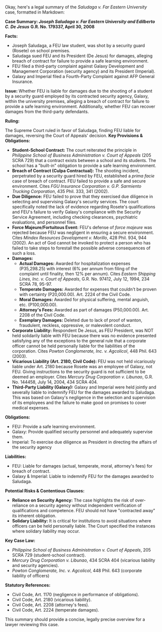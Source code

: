 Okay, here's a legal summary of the *Saludaga v. Far Eastern University* case, formatted in Markdown:

**Case Summary: *Joseph Saludaga v. Far Eastern University and Edilberto C. De Jesus***
**G.R. No. 179337, April 30, 2008**

**Facts:**
*   Joseph Saludaga, a FEU law student, was shot by a security guard (Rosete) on school premises.
*   Saludaga sued FEU and its President (De Jesus) for damages, alleging breach of contract for failure to provide a safe learning environment.
*   FEU filed a third-party complaint against Galaxy Development and Management Corporation (security agency) and its President (Imperial).
*   Galaxy and Imperial filed a Fourth-Party Complaint against AFP General Insurance.

**Issue:**
Whether FEU is liable for damages due to the shooting of a student by a security guard employed by its contracted security agency, Galaxy, within the university premises, alleging a breach of contract for failure to provide a safe learning environment. Additionally, whether FEU can recover damages from the third-party defendants.

**Ruling:**

The Supreme Court ruled in favor of Saludaga, finding FEU liable for damages, reversing the Court of Appeals' decision.
**Key Provisions & Obligations:**

*   **Student-School Contract:**  The court reiterated the principle in *Philippine School of Business Administration v. Court of Appeals* (205 SCRA 729) that a contract exists between a school and its students.  The school has a "built-in" obligation to provide a safe learning environment.
*   **Breach of Contract (Culpa Contractual):**  The shooting incident, perpetrated by a security guard hired by FEU, established a *prima facie* case of breach of contract.  FEU failed to provide a safe and secure environment. Cites *FGU Insurance Corporation v. G.P. Sarmiento Trucking Corporation*, 435 Phil. 333, 341 (2002).
*   **Due Diligence:**  FEU failed to prove that they exercised due diligence in selecting and supervising Galaxy's security services. The court specifically noted the lack of evidence regarding Rosete's qualifications and FEU's failure to verify Galaxy's compliance with the Security Service Agreement, including checking clearances, psychiatric evaluations, and personnel files.
*   **Force Majeure/Fortuitous Event:** FEU's defense of *force majeure* was rejected because FEU was negligent in ensuring a secure environment.  Cites *Mindex Resources Development v. Morillo*, 428 Phil. 934, 944 (2002). An act of God cannot be invoked to protect a person who has failed to take steps to forestall the possible adverse consequences of such a loss.
*   **Damages:**
    *   **Actual Damages:** Awarded for hospitalization expenses (P35,298.25) with interest (6% per annum from filing of the complaint until finality, then 12% per annum). Cites *Eastern Shipping Lines, Inc. v. Court of Appeals*, G.R. No. 97412, July 12, 1994, 234 SCRA 78, 95-97.
    *   **Temperate Damages:** Awarded for expenses that couldn't be proven with certainty (P20,000.00).  Art. 2224 of the Civil Code.
    *   **Moral Damages:** Awarded for physical suffering, mental anguish, etc. (P100,000.00).
    *   **Attorney's Fees:** Awarded as part of damages (P50,000.00). Art. 2208 of the Civil Code.
    *   **Exemplary Damages:**  Deleted due to lack of proof of wanton, fraudulent, reckless, oppressive, or malevolent conduct.
* **Corporate Liability:** Respondent De Jesus, as FEU President, was NOT held solidarily liable with FEU because there was no evidence presented satisfying any of the exceptions to the general rule that a corporate officer cannot be held personally liable for the liabilities of the corporation. Cites *Powton Conglomerate, Inc. v. Agcolicol*, 448 Phil. 643 (2003).
*   **Vicarious Liability (Art. 2180, Civil Code):**  FEU was not held vicariously liable under Art. 2180 because Rosete was an employee of Galaxy, not FEU. Giving instructions to the security guard is not sufficient to be deemed an employer.  Cites *Mercury Drug Corporation v. Libunao*, G.R. No. 144458, July 14, 2004, 434 SCRA 404.
*   **Third-Party Liability (Galaxy):** Galaxy and Imperial were held jointly and severally liable to indemnify FEU for the damages awarded to Saludaga. This was based on Galaxy's negligence in the selection and supervision of its employees and the failure to make good on promises to cover medical expenses.

**Obligations:**

*   FEU: Provide a safe learning environment.
*   Galaxy: Provide qualified security personnel and adequately supervise them.
*   Imperial: To exercise due diligence as President in directing the affairs of the security agency

**Liabilities:**

*   FEU: Liable for damages (actual, temperate, moral, attorney's fees) for breach of contract.
*   Galaxy & Imperial: Liable to indemnify FEU for the damages awarded to Saludaga.

**Potential Risks & Contentious Clauses:**

*   **Reliance on Security Agency:** The case highlights the risk of over-reliance on a security agency without independent verification of qualifications and competence. FEU should not have "contracted away" its inherent obligation.
*   **Solidary Liability:** It is critical for institutions to avoid situations where officers can be held personally liable. The Court specified the instances where solidary liability may occur.

**Key Case Law:**

*   *Philippine School of Business Administration v. Court of Appeals*, 205 SCRA 729 (student-school contract).
*   *Mercury Drug Corporation v. Libunao*, 434 SCRA 404 (vicarious liability and security agencies).
*   *Powton Conglomerate, Inc. v. Agcolicol*, 448 Phil. 643 (corporate liability of officers)

**Statutory References:**

*   Civil Code, Art. 1170 (negligence in performance of obligations).
*   Civil Code, Art. 2180 (vicarious liability).
*   Civil Code, Art. 2208 (attorney's fees).
*   Civil Code, Art. 2224 (temperate damages).

This summary should provide a concise, legally precise overview for a lawyer reviewing this case.
